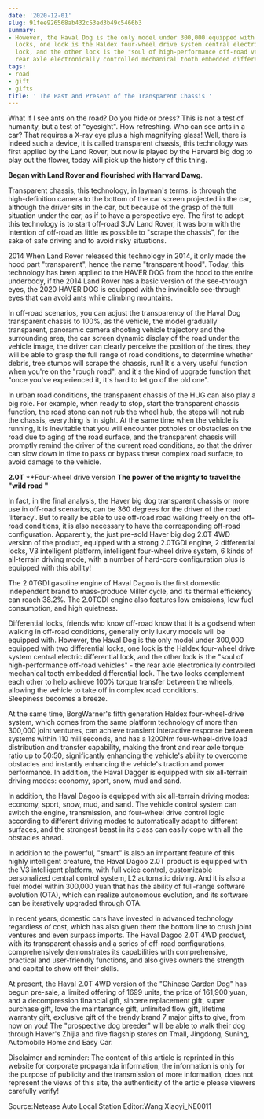 ```yaml
---
date: '2020-12-01'
slug: 91fee926568ab432c53ed3b49c5466b3
summary:
- However, the Haval Dog is the only model under 300,000 equipped with two differential
  locks, one lock is the Haldex four-wheel drive system central electric differential
  lock, and the other lock is the "soul of high-performance off-road vehicles" - the
  rear axle electronically controlled mechanical tooth embedded differential lock.
tags:
- road
- gift
- gifts
title: ' The Past and Present of the Transparent Chassis '
---
```


 What if I see ants on the road? Do you hide or press? This is not a test of humanity, but a test of "eyesight". How refreshing. Who can see ants in a car? That requires a X-ray eye plus a high magnifying glass! Well, there is indeed such a device, it is called transparent chassis, this technology was first applied by the Land Rover, but now is played by the Harvard big dog to play out the flower, today will pick up the history of this thing.

**Began with Land Rover and flourished with Harvard Dawg**.

Transparent chassis, this technology, in layman's terms, is through the high-definition camera to the bottom of the car screen projected in the car, although the driver sits in the car, but because of the grasp of the full situation under the car, as if to have a perspective eye. The first to adopt this technology is to start off-road SUV Land Rover, it was born with the intention of off-road as little as possible to "scrape the chassis", for the sake of safe driving and to avoid risky situations.

2014
When Land Rover released this technology in 2014, it only made the hood part "transparent", hence the name "transparent hood". Today, this technology has been applied to the HAVER DOG from the hood to the entire underbody, if the 2014 Land Rover has a basic version of the see-through eyes, the 2020 HAVER DOG is equipped with the invincible see-through eyes that can avoid ants while climbing mountains.

In off-road scenarios, you can adjust the transparency of the Haval Dog transparent chassis to 100%, as the vehicle, the model gradually transparent, panoramic camera shooting vehicle trajectory and the surrounding area, the car screen dynamic display of the road under the vehicle image, the driver can clearly perceive the position of the tires, they will be able to grasp the full range of road conditions, to determine whether debris, tree stumps will scrape the chassis, run! It's a very useful function when you're on the "rough road", and it's the kind of upgrade function that "once you've experienced it, it's hard to let go of the old one".

In urban road conditions, the transparent chassis of the HUG can also play a big role. For example, when ready to stop, start the transparent chassis function, the road stone can not rub the wheel hub, the steps will not rub the chassis, everything is in sight. At the same time when the vehicle is running, it is inevitable that you will encounter potholes or obstacles on the road due to aging of the road surface, and the transparent chassis will promptly remind the driver of the current road conditions, so that the driver can slow down in time to pass or bypass these complex road surface, to avoid damage to the vehicle.

**2.0T** **Four-wheel drive version **The power of the mighty to travel the "wild road "**

In fact, in the final analysis, the Haver big dog transparent chassis or more use in off-road scenarios, can be 360 degrees for the driver of the road 'literacy'. But to really be able to use off-road road walking freely on the off-road conditions, it is also necessary to have the corresponding off-road configuration. Apparently, the just pre-sold Haver big dog 2.0T 4WD version of the product, equipped with a strong 2.0TGDI engine, 2 differential locks, V3 intelligent platform, intelligent four-wheel drive system, 6 kinds of all-terrain driving mode, with a number of hard-core configuration plus is equipped with this ability!

The 2.0TGDI gasoline engine of Haval Dagoo is the first domestic independent brand to mass-produce Miller cycle, and its thermal efficiency can reach 38.2%. The 2.0TGDI engine also features low emissions, low fuel consumption, and high quietness.

Differential locks, friends who know off-road know that it is a godsend when walking in off-road conditions, generally only luxury models will be equipped with. However, the Haval Dog is the only model under 300,000 equipped with two differential locks, one lock is the Haldex four-wheel drive system central electric differential lock, and the other lock is the "soul of high-performance off-road vehicles" - the rear axle electronically controlled mechanical tooth embedded differential lock. The two locks complement each other to help achieve 100% torque transfer between the wheels, allowing the vehicle to take off in complex road conditions.  
Sleepiness becomes a breeze.

At the same time, BorgWarner's fifth generation Haldex four-wheel-drive system, which comes from the same platform technology of more than 300,000 joint ventures, can achieve transient interactive response between systems within 110 milliseconds, and has a 1200Nm four-wheel-drive load distribution and transfer capability, making the front and rear axle torque ratio up to 50:50, significantly enhancing the vehicle's ability to overcome obstacles and instantly enhancing the vehicle's traction and power performance. In addition, the Haval Dagger is equipped with six all-terrain driving modes: economy, sport, snow, mud and sand.

In addition, the Haval Dagoo is equipped with six all-terrain driving modes: economy, sport, snow, mud, and sand. The vehicle control system can switch the engine, transmission, and four-wheel drive control logic according to different driving modes to automatically adapt to different surfaces, and the strongest beast in its class can easily cope with all the obstacles ahead.

In addition to the powerful, "smart" is also an important feature of this highly intelligent creature, the Haval Dagoo 2.0T product is equipped with the V3 intelligent platform, with full voice control, customizable personalized central control system, L2 automatic driving. And it is also a fuel model within 300,000 yuan that has the ability of full-range software evolution (OTA), which can realize autonomous evolution, and its software can be iteratively upgraded through OTA.

In recent years, domestic cars have invested in advanced technology regardless of cost, which has also given them the bottom line to crush joint ventures and even surpass imports. The Haval Dagoo 2.0T 4WD product, with its transparent chassis and a series of off-road configurations, comprehensively demonstrates its capabilities with comprehensive, practical and user-friendly functions, and also gives owners the strength and capital to show off their skills.

At present, the Haval 2.0T 4WD version of the "Chinese Garden Dog" has begun pre-sale, a limited offering of 1699 units, the price of 161,900 yuan, and a decompression financial gift, sincere replacement gift, super purchase gift, love the maintenance gift, unlimited flow gift, lifetime warranty gift, exclusive gift of the trendy brand 7 major gifts to give, from now on you! The "prospective dog breeder" will be able to walk their dog through Haver's Zhijia and five flagship stores on Tmall, Jingdong, Suning, Automobile Home and Easy Car.

Disclaimer and reminder: The content of this article is reprinted in this website for corporate propaganda information, the information is only for the purpose of publicity and the transmission of more information, does not represent the views of this site, the authenticity of the article please viewers carefully verify!

Source:Netease Auto Local Station Editor:Wang Xiaoyi_NE0011

 
        
